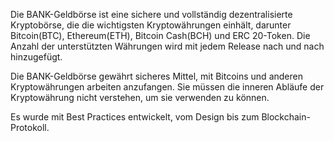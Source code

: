 
Die BANK-Geldbörse ist eine sichere und vollständig dezentralisierte Kryptobörse, die die wichtigsten Kryptowährungen einhält, darunter Bitcoin(BTC), Ethereum(ETH), Bitcoin Cash(BCH) und ERC 20-Token. Die Anzahl der unterstützten Währungen wird mit jedem Release nach und nach hinzugefügt.

Die BANK-Geldbörse gewährt sicheres Mittel, mit Bitcoins und anderen Kryptowährungen arbeiten anzufangen. Sie müssen die inneren Abläufe der Kryptowährung nicht verstehen, um sie verwenden zu können.

Es wurde mit Best Practices entwickelt, vom Design bis zum Blockchain-Protokoll.
